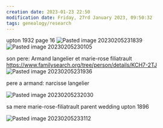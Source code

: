 ```yaml
---
creation date: 2023-01-23 22:50
modification date: Friday, 27rd January 2023, 09:50:32
tags: genealogy/research
---
```


upton 1932 page 16
![Pasted image 20230205231839](Pasted%20image%2020230205231839.png)
![Pasted image 20230205230105](Pasted%20image%2020230205230105.png)

son pere: Armand langelier et marie-rose filiatrault
https://www.familysearch.org/tree/person/details/KCH7-2TJ
![Pasted image 20230205231936](Pasted%20image%2020230205231936.png)

pere a armand: narcisse langelier


![Pasted image 20230205232030](Pasted%20image%2020230205232030.png)

sa mere marie-rose-filiatrault parent
wedding upton 1896

![Pasted image 20230205233112](Pasted%20image%2020230205233112.png)